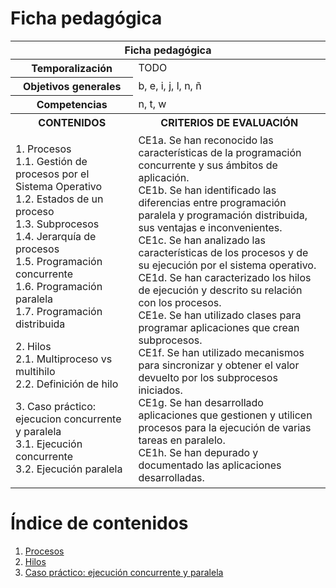 # Ficha pedagógica

<table>
  <thead>
    <tr><th colspan="2">Ficha pedagógica</th></tr>
  </thead>
  <tbody>
    <tr>
      <th>Temporalización</th><td>TODO</td>
    </tr>
    <tr>
      <th>Objetivos generales</th><td>b, e, i, j, l, n, ñ</td>
    </tr>
    <tr>
      <th>Competencias</th><td>n, t, w</td>
    </tr>
    <tr>
      <th>CONTENIDOS</th>
      <th>CRITERIOS DE EVALUACIÓN</th>
    </tr>
    <tr>
      <td>
        <p>
          1. Procesos<br>
          1.1. Gestión de procesos por el Sistema Operativo<br>
          1.2. Estados de un proceso<br>
          1.3. Subprocesos<br>
          1.4. Jerarquía de procesos<br>
          1.5. Programación concurrente<br>
          1.6. Programación paralela<br>
          1.7. Programación distribuida<br>
        </p>
        <p>
          2. Hilos<br>
          2.1. Multiproceso vs multihilo<br>
          2.2. Definición de hilo<br>
        </p>
        <p>
          3. Caso práctico: ejecucion concurrente y paralela<br>
          3.1. Ejecución concurrente<br>
          3.2. Ejecución paralela<br>
        </p>
      </td>
      <td>
        CE1a. Se han reconocido las características de la programación concurrente y sus ámbitos de aplicación.<br>
        CE1b. Se han identificado las diferencias entre programación paralela y programación distribuida, sus ventajas e inconvenientes.<br>
        CE1c. Se han analizado las características de los procesos y de su ejecución por el sistema operativo.<br>
        CE1d. Se han caracterizado los hilos de ejecución y descrito su relación con los procesos.<br>
        CE1e. Se han utilizado clases para programar aplicaciones que crean subprocesos.<br>
        CE1f. Se han utilizado mecanismos para sincronizar y obtener el valor devuelto por los subprocesos iniciados.<br>
        CE1g. Se han desarrollado aplicaciones que gestionen y utilicen procesos para la ejecución de varias tareas en paralelo.<br>
        CE1h. Se han depurado y documentado las aplicaciones desarrolladas.
      </td>
    </tr>
  </tbody>
</table>

# Índice de contenidos

1. [Procesos](01_procesos.md)
2. [Hilos](02_hilos.md)
3. [Caso práctico: ejecución concurrente y paralela](03_caso_practico_concurrencia.md)
